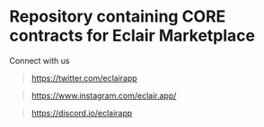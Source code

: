 # Repository containing CORE contracts for Eclair Marketplace







Connect with us

> https://twitter.com/eclairapp

> https://www.instagram.com/eclair.app/

> https://discord.io/eclairapp

